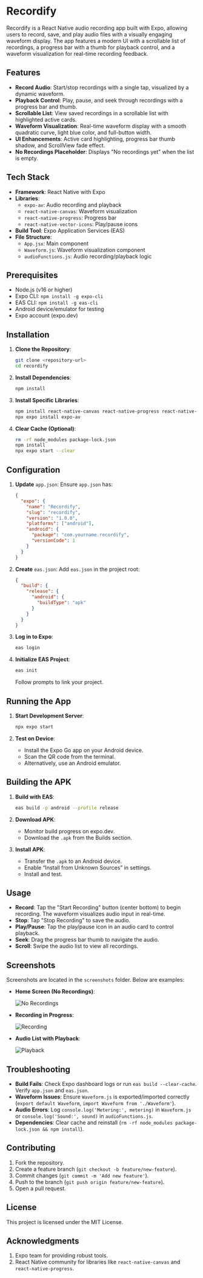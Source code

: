 # Recordify

Recordify is a React Native audio recording app built with Expo, allowing users to record, save, and play audio files with a visually engaging waveform display. The app features a modern UI with a scrollable list of recordings, a progress bar with a thumb for playback control, and a waveform visualization for real-time recording feedback.

## Features

- **Record Audio**: Start/stop recordings with a single tap, visualized by a dynamic waveform.
- **Playback Control**: Play, pause, and seek through recordings with a progress bar and thumb.
- **Scrollable List**: View saved recordings in a scrollable list with highlighted active cards.
- **Waveform Visualization**: Real-time waveform display with a smooth quadratic curve, light blue color, and full-button width.
- **UI Enhancements**: Active card highlighting, progress bar thumb shadow, and ScrollView fade effect.
- **No Recordings Placeholder**: Displays "No recordings yet" when the list is empty.

## Tech Stack

- **Framework**: React Native with Expo
- **Libraries**:
  - `expo-av`: Audio recording and playback
  - `react-native-canvas`: Waveform visualization
  - `react-native-progress`: Progress bar
  - `react-native-vector-icons`: Play/pause icons
- **Build Tool**: Expo Application Services (EAS)
- **File Structure**:
  - `App.jsx`: Main component
  - `Waveform.js`: Waveform visualization component
  - `audioFunctions.js`: Audio recording/playback logic

## Prerequisites

- Node.js (v16 or higher)
- Expo CLI: `npm install -g expo-cli`
- EAS CLI: `npm install -g eas-cli`
- Android device/emulator for testing
- Expo account (expo.dev)

## Installation

1. **Clone the Repository**:

   ```bash
   git clone <repository-url>
   cd recordify
   ```

2. **Install Dependencies**:

   ```bash
   npm install
   ```

3. **Install Specific Libraries**:

   ```bash
   npm install react-native-canvas react-native-progress react-native-vector-icons
   npx expo install expo-av
   ```

4. **Clear Cache (Optional)**:

   ```bash
   rm -rf node_modules package-lock.json
   npm install
   npx expo start --clear
   ```

## Configuration

1. **Update** `app.json`: Ensure `app.json` has:

   ```json
   {
     "expo": {
       "name": "Recordify",
       "slug": "recordify",
       "version": "1.0.0",
       "platforms": ["android"],
       "android": {
         "package": "com.yourname.recordify",
         "versionCode": 1
       }
     }
   }
   ```

2. **Create** `eas.json`: Add `eas.json` in the project root:

   ```json
   {
     "build": {
       "release": {
         "android": {
           "buildType": "apk"
         }
       }
     }
   }
   ```

3. **Log in to Expo**:

   ```bash
   eas login
   ```

4. **Initialize EAS Project**:

   ```bash
   eas init
   ```

   Follow prompts to link your project.

## Running the App

1. **Start Development Server**:

   ```bash
   npx expo start
   ```

2. **Test on Device**:

   - Install the Expo Go app on your Android device.
   - Scan the QR code from the terminal.
   - Alternatively, use an Android emulator.

## Building the APK

1. **Build with EAS**:

   ```bash
   eas build -p android --profile release
   ```

2. **Download APK**:

   - Monitor build progress on expo.dev.
   - Download the `.apk` from the Builds section.

3. **Install APK**:

   - Transfer the `.apk` to an Android device.
   - Enable “Install from Unknown Sources” in settings.
   - Install and test.

## Usage

- **Record**: Tap the "Start Recording" button (center bottom) to begin recording. The waveform visualizes audio input in real-time.
- **Stop**: Tap "Stop Recording" to save the audio.
- **Play/Pause**: Tap the play/pause icon in an audio card to control playback.
- **Seek**: Drag the progress bar thumb to navigate the audio.
- **Scroll**: Swipe the audio list to view all recordings.

## Screenshots

Screenshots are located in the `screenshots` folder. Below are examples:

- **Home Screen (No Recordings)**:

  ![No Recordings](screenshots/no-recordings.png)

- **Recording in Progress**:

  ![Recording](screenshots/recording.png)

- **Audio List with Playback**:

  ![Playback](screenshots/playback.png)

## Troubleshooting

- **Build Fails**: Check Expo dashboard logs or run `eas build --clear-cache`. Verify `app.json` and `eas.json`.
- **Waveform Issues**: Ensure `Waveform.js` is exported/imported correctly (`export default Waveform`, `import Waveform from './Waveform'`).
- **Audio Errors**: Log `console.log('Metering:', metering)` in `Waveform.js` or `console.log('Sound:', sound)` in `audioFunctions.js`.
- **Dependencies**: Clear cache and reinstall (`rm -rf node_modules package-lock.json && npm install`).

## Contributing

1. Fork the repository.
2. Create a feature branch (`git checkout -b feature/new-feature`).
3. Commit changes (`git commit -m 'Add new feature'`).
4. Push to the branch (`git push origin feature/new-feature`).
5. Open a pull request.

## License

This project is licensed under the MIT License.

## Acknowledgments

1. Expo team for providing robust tools.
2. React Native community for libraries like `react-native-canvas` and `react-native-progress`.
